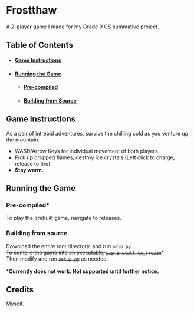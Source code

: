 # Frostthaw
A 2-player game I made for my Grade 9 CS summative project.

## Table of Contents
+ #### [Game Instructions](https://github.com/JmsTng/Summative#game-instructions)
+ #### [Running the Game](https://github.com/JmsTng/Summative#running-the-game)
  + #### [Pre-compiled](https://github.com/JmsTng/Summative#pre-compiled)
  + #### [Building from Source](https://github.com/JmsTng/Summative#building-from-source)

## Game Instructions
As a pair of intrepid adventures, survive the chilling cold as you venture up the mountain.
+ WASD/Arrow Keys for individual movement of both players.
+ Pick up dropped flames, destroy ice crystals (Left click to charge, release to fire).
+ **Stay warm.**

## Running the Game
### Pre-compiled*
To play the prebuilt game, navigate to releases.
### Building from source
Download the entire root directory, and run `main.py`. <br>
~~To compile the game into an executable, `pip install cx_freeze`~~* <br>
~~Then modify and run `setup.py` as needed.~~ <br><br>
***Currently does not work. Not supported until further notice.**

## Credits
Myself.
